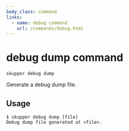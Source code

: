```yaml
---
body_class: command
links:
  - name: debug command
    url: /commands/debug.html
---
```


# debug dump command

<section>

`skupper debug dump`

Generate a debug dump file.

</section>

<section>

## Usage

~~~ shell
$ skupper debug dump [file]
Debug dump file generated at <file>.
~~~

</section>
